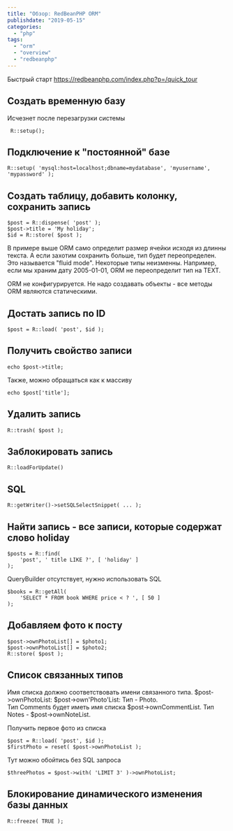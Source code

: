 ```yaml
---
title: "Обзор: RedBeanPHP ORM"
publishdate: "2019-05-15"
categories:
  - "php"
tags:
  - "orm"
  - "overview"
  - "redbeanphp"
---
```


Быстрый старт https://redbeanphp.com/index.php?p=/quick_tour

## Создать временную базу

Исчезнет после перезагрузки системы
```
 R::setup();
```

## Подключение к "постоянной" базе
```
R::setup( 'mysql:host=localhost;dbname=mydatabase', 'myusername', 'mypassword' );
```

## Создать таблицу, добавить колонку, сохранить запись
```
$post = R::dispense( 'post' );
$post->title = 'My holiday';
$id = R::store( $post );
```

В примере выше ORM само определит размер ячейки исходя из длинны текста. 
А если захотим сохранить больше, тип будет переопределен. Это называется "fluid mode". Некоторые типы неизменны. 
Например, если мы храним дату 2005-01-01, ORM не переопределит тип на TEXT.

ORM не конфигурируется. Не надо создавать объекты - все методы ORM являются статическими.

## Достать запись по ID
```
$post = R::load( 'post', $id );
```

## Получить свойство записи
```
echo $post->title;
```

Также, можно обращаться как к массиву
```
echo $post['title'];
```

## Удалить запись 
```
R::trash( $post );
```

## Заблокировать запись
```
R::loadForUpdate()
```

## SQL
```
R::getWriter()->setSQLSelectSnippet( ... );
```

## Найти запись - все записи, которые содержат слово holiday
```
$posts = R::find(
    'post', ' title LIKE ?', [ 'holiday' ] 
);
```

QueryBuilder отсутствует, нужно использовать SQL

```
$books = R::getAll(
    'SELECT * FROM book WHERE price < ? ', [ 50 ] 
);
```

## Добавляем фото к посту 
```
$post->ownPhotoList[] = $photo1;
$post->ownPhotoList[] = $photo2;
R::store( $post );
```

## Список связанных типов

Имя списка должно соответствовать имени связанного типа. $post->ownPhotoList: $post->own'Photo'List: Тип - Photo.<br>
Тип Comments будет иметь имя списка $post->ownCommentList. Тип Notes - $post->ownNoteList.

Получить первое фото из списка 
```
$post = R::load( 'post', $id );
$firstPhoto = reset( $post->ownPhotoList );
```

Тут можно обойтись без SQL запроса 
```
$threePhotos = $post->with( 'LIMIT 3' )->ownPhotoList;
```

## Блокирование динамического изменения базы данных
```
R::freeze( TRUE );
```








